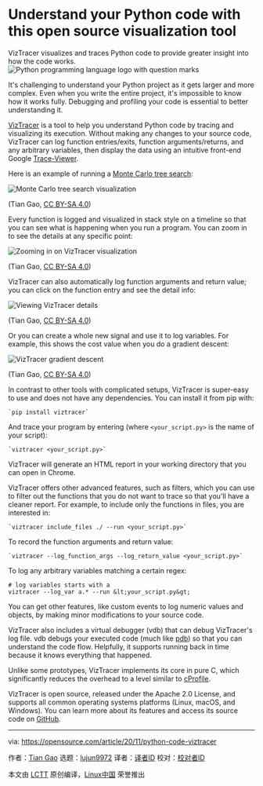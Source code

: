[#]: collector: (lujun9972)
[#]: translator: (xiao-song-123)
[#]: reviewer: ( )
[#]: publisher: ( )
[#]: url: ( )
[#]: subject: (Understand your Python code with this open source visualization tool)
[#]: via: (https://opensource.com/article/20/11/python-code-viztracer)
[#]: author: (Tian Gao https://opensource.com/users/gaogaotiantian)

Understand your Python code with this open source visualization tool
======
VizTracer visualizes and traces Python code to provide greater insight
into how the code works.
![Python programming language logo with question marks][1]

It's challenging to understand your Python project as it gets larger and more complex. Even when you write the entire project, it's impossible to know how it works fully. Debugging and profiling your code is essential to better understanding it.

[VizTracer][2] is a tool to help you understand Python code by tracing and visualizing its execution. Without making any changes to your source code, VizTracer can log function entries/exits, function arguments/returns, and any arbitrary variables, then display the data using an intuitive front-end Google [Trace-Viewer][3].

Here is an example of running a [Monte Carlo tree search][4]:

![Monte Carlo tree search visualization][5]

(Tian Gao, [CC BY-SA 4.0][6])

Every function is logged and visualized in stack style on a timeline so that you can see what is happening when you run a program. You can zoom in to see the details at any specific point:

![Zooming in on VizTracer visualization][7]

(Tian Gao, [CC BY-SA 4.0][6])

VizTracer can also automatically log function arguments and return value; you can click on the function entry and see the detail info:

![Viewing VizTracer details][8]

(Tian Gao, [CC BY-SA 4.0][6])

Or you can create a whole new signal and use it to log variables. For example, this shows the cost value when you do a gradient descent:

![VizTracer gradient descent][9]

(Tian Gao, [CC BY-SA 4.0][6])

In contrast to other tools with complicated setups, VizTracer is super-easy to use and does not have any dependencies. You can install it from pip with:


```
`pip install viztracer`
```

And trace your program by entering (where `<your_script.py>` is the name of your script):


```
`viztracer <your_script.py>`
```

VizTracer will generate an HTML report in your working directory that you can open in Chrome.

VizTracer offers other advanced features, such as filters, which you can use to filter out the functions that you do not want to trace so that you'll have a cleaner report. For example, to include only the functions in files, you are interested in:


```
`viztracer include_files ./ --run <your_script.py>`
```

To record the function arguments and return value:


```
`viztracer --log_function_args --log_return_value <your_script.py>`
```

To log any arbitrary variables matching a certain regex:


```
# log variables starts with a
viztracer --log_var a.* --run &lt;your_script.py&gt;
```

You can get other features, like custom events to log numeric values and objects, by making minor modifications to your source code.

VizTracer also includes a virtual debugger (vdb) that can debug VizTracer's log file. vdb debugs your executed code (much like [pdb][10]) so that you can understand the code flow. Helpfully, it supports running back in time because it knows everything that happened.

Unlike some prototypes, VizTracer implements its core in pure C, which significantly reduces the overhead to a level similar to [cProfile][11].

VizTracer is open source, released under the Apache 2.0 License, and supports all common operating systems platforms (Linux, macOS, and Windows). You can learn more about its features and access its source code on [GitHub][2].

--------------------------------------------------------------------------------

via: https://opensource.com/article/20/11/python-code-viztracer

作者：[Tian Gao][a]
选题：[lujun9972][b]
译者：[译者ID](https://github.com/译者ID)
校对：[校对者ID](https://github.com/校对者ID)

本文由 [LCTT](https://github.com/LCTT/TranslateProject) 原创编译，[Linux中国](https://linux.cn/) 荣誉推出

[a]: https://opensource.com/users/gaogaotiantian
[b]: https://github.com/lujun9972
[1]: https://opensource.com/sites/default/files/styles/image-full-size/public/lead-images/python_programming_question.png?itok=cOeJW-8r (Python programming language logo with question marks)
[2]: https://github.com/gaogaotiantian/viztracer
[3]: http://google.github.io/trace-viewer/
[4]: https://en.wikipedia.org/wiki/Monte_Carlo_tree_search
[5]: https://opensource.com/sites/default/files/uploads/viztracer_mcts.png (Monte Carlo tree search visualization)
[6]: https://creativecommons.org/licenses/by-sa/4.0/
[7]: https://opensource.com/sites/default/files/uploads/viztracer_zoomin.png (Zooming in on VizTracer visualization)
[8]: https://opensource.com/sites/default/files/uploads/viztracer_details.png (Viewing VizTracer details)
[9]: https://opensource.com/sites/default/files/uploads/viztracer_gradient.png (VizTracer gradient descent)
[10]: https://docs.python.org/3/library/pdb.html
[11]: https://docs.python.org/2/library/profile.html#module-cProfile
